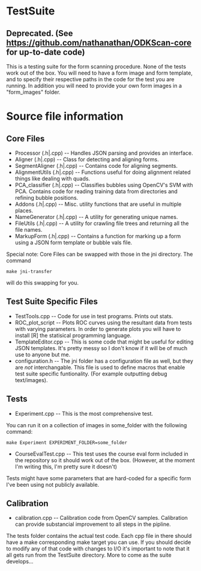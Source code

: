 TestSuite
=========

Deprecated. (See https://github.com/nathanathan/ODKScan-core for up-to-date code)
-----------

This is a testing suite for the form scanning procedure.
None of the tests work out of the box.
You will need to have a form image and form template, and to specify their respective paths in the code for the test you are running.
In addition you will need to provide your own form images in a "form_images" folder.

Source file information
=======================

Core Files
-----------

* Processor (.h|.cpp) -- Handles JSON parsing and provides an interface.
* Aligner (.h|.cpp) -- Class for detecting and aligning forms.
* SegmentAligner (.h|.cpp) -- Contains code for aligning segments.
* AlignmentUtils (.h|.cpp) -- Functions useful for doing alignment related things like dealing with quads.
* PCA_classifier (.h|.cpp) -- Classifies bubbles using OpenCV's SVM with PCA. Contains code for reading training data from directories and refining bubble positions.
* Addons (.h|.cpp) -- Misc. utility functions that are useful in multiple places.
* NameGenerator (.h|.cpp) -- A utility for generating unique names.
* FileUtils (.h|.cpp) -- A utility for crawling file trees and returning all the file names.
* MarkupForm (.h|.cpp) -- Contains a function for marking up a form using a JSON form template or bubble vals file.

Special note:
Core Files can be swapped with those in the jni directory. The command

	make jni-transfer
	
will do this swapping for you.

Test Suite Specific Files
--------------------------

* TestTools.cpp -- Code for use in test programs. Prints out stats.
* ROC_plot_script -- Plots ROC curves using the resultant data from tests with varying parameters. In order to generate plots you will have to install [R] the statisical programming language.
* TemplateEditor.cpp -- This is some code that might be useful for editing JSON templates. It's pretty messy so I don't know if it will be of much use to anyone but me.
* configuration.h -- The jni folder has a configuration file as well, but they are *not* interchangable. This file is used to define macros that enable test suite specific funtionality. (For example outputting debug text/images).

Tests
------

* Experiment.cpp -- This is the most comprehensive test.

You can run it on a collection of images in some_folder with the following command:

	make Experiment EXPERIMENT_FOLDER=some_folder


* CourseEvalTest.cpp -- This test uses the course eval form included in the repository so it should work out of the box. (However, at the moment I'm writing this, I'm pretty sure it doesn't)

Tests might have some parameters that are hard-coded for a specific form I've been using not publicly available.

Calibration
------------
	
* calibration.cpp -- Calibration code from OpenCV samples. Calibration can provide substancial improvement to all steps in the pipline.

The tests folder contains the actual test code.
Each cpp file in there should have a make corresponding make target you can use.
If you should decide to modify any of that code with changes to I/O it's important to note that it all gets run from the TestSuite directory.
More to come as the suite develops...
